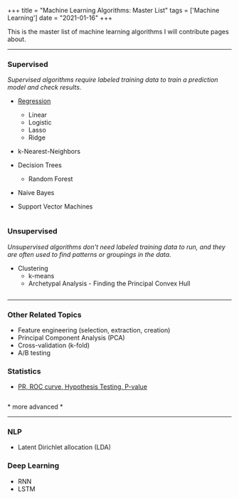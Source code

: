 +++
title = "Machine Learning Algorithms: Master List"
tags = ['Machine Learning']
date = "2021-01-16"
+++


This is the master list of machine learning algorithms I will contribute pages about.


---

### Supervised

*Supervised algorithms require labeled training data to train a prediction model and check results.*

- [Regression](/regression-overview)
	- Linear
	- Logistic
	- Lasso
	- Ridge

- k-Nearest-Neighbors

- Decision Trees
	- Random Forest  <!-- ExtraTreesClassifier -->

- Naive Bayes

- Support Vector Machines


![]()

### Unsupervised

*Unsupervised algorithms don't need labeled training data to run, and they are often used to find patterns or groupings in the data.*

- Clustering
	- k-means 
	- Archetypal Analysis - Finding the Principal Convex Hull


![]()

---

### Other Related Topics

- Feature engineering (selection, extraction, creation)
- Principal Component Analysis (PCA)
- Cross-validation (k-fold)
- A/B testing


### Statistics
- [PR, ROC curve, Hypothesis Testing, P-value](/stats_1)

![]()


\* more advanced *

---

### NLP
- Latent Dirichlet allocation (LDA)

### Deep Learning
- RNN
- LSTM

